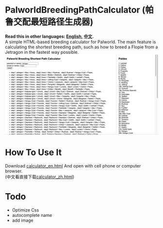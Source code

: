 # PalworldBreedingPathCalculator (帕鲁交配最短路径生成器)
**Read this in other languages: [English](README.md), [中文](README.zh.md).**
<br>
A simple HTML-based breeding calculator for Palworld. The main feature is calculating the shortest breeding path, such as how to breed a Flopie from a Jetragon in the fastest way possible.
![image](https://github.com/arceus-jia/PalworldBreedingPathCalculator/blob/main/en.png)

# How To Use It
Download [calculator_en.html](https://github.com/arceus-jia/PalworldBreedingPathCalculator/blob/main/calculator_en.html) And open with cell phone or computer browser.
<br>
(中文看直接下载[calculator_zh.html](https://github.com/arceus-jia/PalworldBreedingPathCalculator/blob/main/calculator_zh.html)) 


# Todo
- Optimize Css
- autocomplete name
- add image
